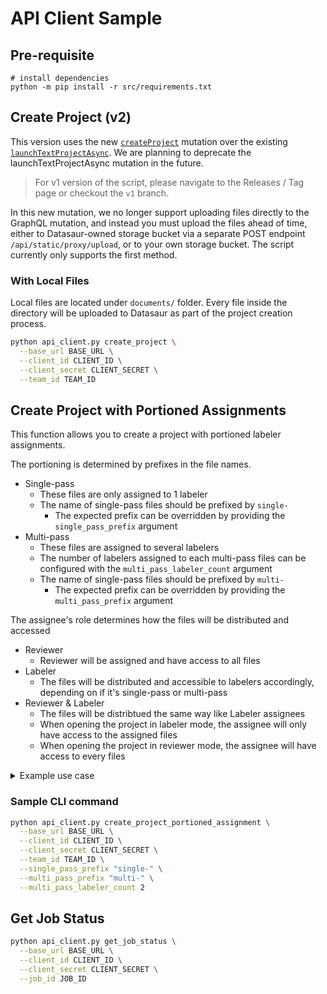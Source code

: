 # API Client Sample

## Pre-requisite

```
# install dependencies
python -m pip install -r src/requirements.txt
```

## Create Project (v2)

This version uses the new [`createProject`](https://docs.datasaur.ai/#mutation-createProject) mutation over the existing [`launchTextProjectAsync`](https://docs.datasaur.ai/#mutation-launchTextProjectAsync). We are planning to deprecate the launchTextProjectAsync mutation in the future.

> For v1 version of the script, please navigate to the Releases / Tag page or checkout the `v1` branch.

In this new mutation, we no longer support uploading files directly to the GraphQL mutation, and instead you must upload the files ahead of time, either to Datasaur-owned storage bucket via a separate POST endpoint `/api/static/proxy/upload`, or to your own storage bucket. The script currently only supports the first method.

### With Local Files

Local files are located under `documents/` folder.
Every file inside the directory will be uploaded to Datasaur as part of the project creation process.

```bash
python api_client.py create_project \
  --base_url BASE_URL \
  --client_id CLIENT_ID \
  --client_secret CLIENT_SECRET \
  --team_id TEAM_ID
```

## Create Project with Portioned Assignments

This function allows you to create a project with portioned labeler assignments.

The portioning is determined by prefixes in the file names.

- Single-pass
  - These files are only assigned to 1 labeler
  - The name of single-pass files should be prefixed by `single-`
    - The expected prefix can be overridden by providing the `single_pass_prefix` argument
- Multi-pass
  - These files are assigned to several labelers
  - The number of labelers assigned to each multi-pass files can be configured with the `multi_pass_labeler_count` argument
  - The name of single-pass files should be prefixed by `multi-`
    - The expected prefix can be overridden by providing the `multi_pass_prefix` argument

The assignee's role determines how the files will be distributed and accessed

- Reviewer
  - Reviewer will be assigned and have access to all files
- Labeler
  - The files will be distributed and accessible to labelers accordingly, depending on if it's single-pass or multi-pass
- Reviewer & Labeler
  - The files will be distribtued the same way like Labeler assignees
  - When opening the project in labeler mode, the assignee will only have access to the assigned files
  - When opening the project in reviewer mode, the assignee will have access to every files

<details>
<summary>Example use case</summary>

Considering the following case:

- `multi_pass_labeler_count` arg is set to the default `2`
- Say there are 10 documents inside the `documents/` folder, divided into 2 multi-pass and 8 single-pass files.

  ```
  single-sample-1.txt
  single-sample-2.txt
  single-sample-3.txt
  single-sample-4.txt
  single-sample-5.txt
  single-sample-6.txt
  single-sample-7.txt
  single-sample-8.txt
  multi-sample-1.txt
  multi-sample-2.txt
  multi-sample-3.txt
  ```

- In the `create_project.json`, the assignments are the following:

  - 3 labelers (`teamMemberId 1, 2, 3`)
  - 2 reviewers (`teamMemberId 4, 5`)

  ```json
  {
    "operationName": "CreateProjectMutation",
    "variables": {
      "input": {
        ...
        "documentAssignments": [
          {
            "teamMemberId": "1",
            "documents": [
              ...
            ],
            "role": "LABELER"
          },
          {
            "teamMemberId": "2",
            "documents": [
              ...
            ],
            "role": "LABELER"
          },
          {
            "teamMemberId": "3",
            "documents": [
              ...
            ],
            "role": "LABELER"
          },
          {
            "teamMemberId": "4",
            "documents": [
              ...
            ],
            "role": "REVIEWER"
          },
          {
            "teamMemberId": "5",
            "documents": [
              ...
            ],
            "role": "REVIEWER"
          }
        ],
        ...
      }
    },
    "query": "..."
  }
  ```

The resulting assignment should be like this:

```md
# Labeler assignees

Single-pass files will be assigned to one labeler each

- single-sample-1.txt -> teamMemberId 1
- single-sample-2.txt -> teamMemberId 2
- single-sample-3.txt -> teamMemberId 3
- single-sample-4.txt -> teamMemberId 1
- single-sample-5.txt -> teamMemberId 2
- single-sample-6.txt -> teamMemberId 3
- single-sample-7.txt -> teamMemberId 1
- single-sample-8.txt -> teamMemberId 2

Multi-pass files will be assigned to two labelers of different combination

- multi-sample-1.txt -> teamMemberId 1, 2
- multi-sample-2.txt -> teamMemberId 1, 3
- multi-sample-3.txt -> teamMemberId 2, 3

# Reviewer assignees

Reviewers will be assigned to all the files
```

</details>

### Sample CLI command

```bash
python api_client.py create_project_portioned_assignment \
  --base_url BASE_URL \
  --client_id CLIENT_ID \
  --client_secret CLIENT_SECRET \
  --team_id TEAM_ID \
  --single_pass_prefix "single-" \
  --multi_pass_prefix "multi-" \
  --multi_pass_labeler_count 2
```

## Get Job Status

```bash
python api_client.py get_job_status \
  --base_url BASE_URL \
  --client_id CLIENT_ID \
  --client_secret CLIENT_SECRET \
  --job_id JOB_ID
```
